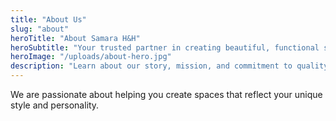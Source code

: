 ```yaml
---
title: "About Us"
slug: "about"
heroTitle: "About Samara H&H"
heroSubtitle: "Your trusted partner in creating beautiful, functional spaces"
heroImage: "/uploads/about-hero.jpg"
description: "Learn about our story, mission, and commitment to quality home décor."
---
```


We are passionate about helping you create spaces that reflect your unique style and personality.
